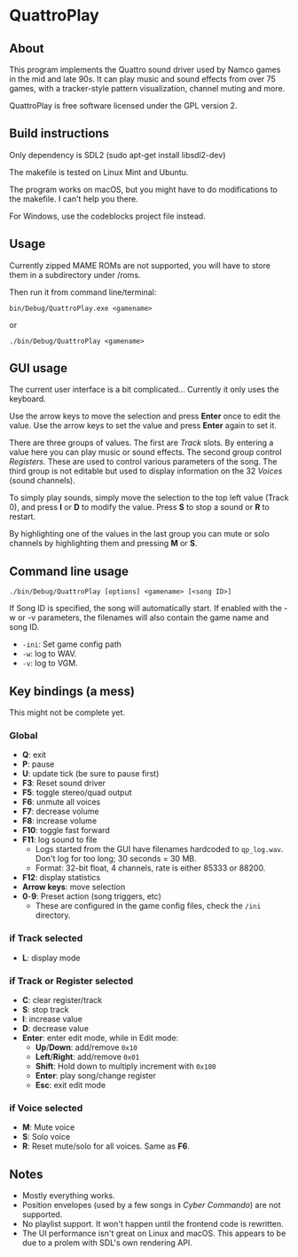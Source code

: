 # QuattroPlay

## About

This program implements the Quattro sound driver used by Namco games in the mid and late 90s. It can play music and sound effects from over 75 games, with a tracker-style pattern visualization, channel muting and more.

QuattroPlay is free software licensed under the GPL version 2.

## Build instructions

Only dependency is SDL2 (sudo apt-get install libsdl2-dev)

The makefile is tested on Linux Mint and Ubuntu.

The program works on macOS, but you might have to do modifications to the makefile. I can't help you there.
 
For Windows, use the codeblocks project file instead.

## Usage

Currently zipped MAME ROMs are not supported, you will have to store them in a subdirectory under /roms.

Then run it from command line/terminal:

	bin/Debug/QuattroPlay.exe <gamename>
or

	./bin/Debug/QuattroPlay <gamename>
 
## GUI usage

The current user interface is a bit complicated... Currently it only uses the keyboard.

Use the arrow keys to move the selection and press __Enter__ once to edit the value. Use the arrow keys to set the value and press __Enter__ again to set it.

There are three groups of values. The first are _Track_ slots. By entering a value here you can play music or sound effects. The second group control _Registers_. These are used to control various parameters of the song. The third group is not editable but used to display information on the 32 _Voices_ (sound channels).

To simply play sounds, simply move the selection to the top left value (Track 0), and press __I__ or __D__ to modify the value. Press __S__ to stop a sound or __R__ to restart.

By highlighting one of the values in the last group you can mute or solo channels by highlighting them and pressing __M__ or __S__.

## Command line usage

	./bin/Debug/QuattroPlay [options] <gamename> [<song ID>]

If Song ID is specified, the song will automatically start. If enabled with
the -w or -v parameters, the filenames will also contain the game name and
song ID.
 
*	`-ini`: Set game config path
*	`-w`: log to WAV.
*	`-v`: log to VGM.
 
## Key bindings (a mess)

This might not be complete yet.
 
###	Global
*	__Q__: exit
*	__P__: pause
*	__U__: update tick (be sure to pause first)
*	__F3__: Reset sound driver
*	__F5__: toggle stereo/quad output
*	__F6__: unmute all voices
*	__F7__: decrease volume
*	__F8__: increase volume
*	__F10__: toggle fast forward
*	__F11__: log sound to file
	*	Logs started from the GUI have filenames hardcoded to `qp_log.wav`. Don't log for too long; 30 seconds = 30 MB.
	*	Format: 32-bit float, 4 channels, rate is either 85333 or 88200.
*	__F12__: display statistics
*	__Arrow keys__: move selection
*	__0__-__9__: Preset action (song triggers, etc)
	*	These are configured in the game config files, check the `/ini` directory.
###	if Track selected
*	__L__: display mode
### if Track or Register selected
*	__C__: clear register/track
*	__S__: stop track
*	__I__: increase value
*	__D__: decrease value
*	__Enter__: enter edit mode, while in Edit mode:
	*	__Up__/__Down__: add/remove `0x10`
	*	__Left__/__Right__: add/remove `0x01`
	*	__Shift__: Hold down to multiply increment with `0x100`
	*	__Enter__: play song/change register
	*	__Esc__: exit edit mode
### if Voice selected
*	__M__: Mute voice
*	__S__: Solo voice
*	__R__: Reset mute/solo for all voices. Same as __F6__.

## Notes
*	Mostly everything works.
*	Position envelopes (used by a few songs in _Cyber Commando_) are not supported.
*	No playlist support. It won't happen until the frontend code is rewritten.
*	The UI performance isn't great on Linux and macOS. This appears to be due to a prolem with SDL's own rendering API.
